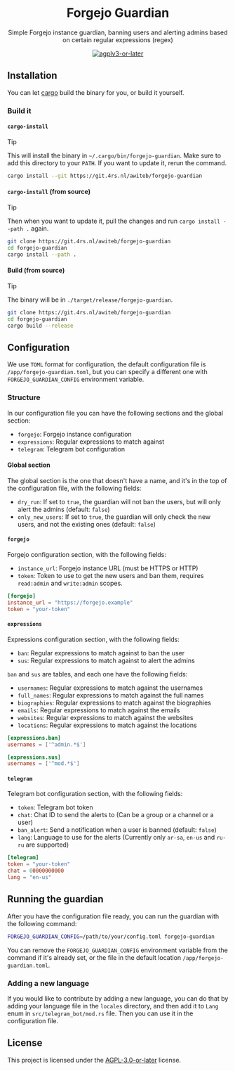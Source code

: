 <div align="center">

# Forgejo Guardian

Simple Forgejo instance guardian, banning users and alerting admins based on certain regular expressions (regex)

<!-- [![Forgejo CI Status](https://git.4rs.nl/awiteb/forgejo-guardian/badges/workflows/ci.yml/badge.svg)](https://git.4rs.nl/awiteb/forgejo-guardian)
[![Forgejo CD Status](https://git.4rs.nl/awiteb/forgejo-guardian/badges/workflows/cd.yml/badge.svg)](https://git.4rs.nl/awiteb/forgejo-guardian) -->

[![agplv3-or-later](https://www.gnu.org/graphics/agplv3-88x31.png)](https://www.gnu.org/licenses/agpl-3.0.html)

</div>

## Installation

You can let [cargo](https://doc.rust-lang.org/cargo/) build the binary for you, or build it yourself. <!-- You can also download the pre-built binaries from the [releases](https://git.4rs.nl/awiteb/forgejo-guardian/releases) page. -->

### Build it

#### `cargo-install`

> [!TIP]
> This will install the binary in `~/.cargo/bin/forgejo-guardian`. Make sure to add this directory to your `PATH`.
> If you want to update it, rerun the command.

```sh
cargo install --git https://git.4rs.nl/awiteb/forgejo-guardian
```

#### `cargo-install` (from source)

> [!TIP]
> Then when you want to update it, pull the changes and run `cargo install --path .` again.

```sh
git clone https://git.4rs.nl/awiteb/forgejo-guardian
cd forgejo-guardian
cargo install --path .
```

#### Build (from source)

> [!TIP]
> The binary will be in `./target/release/forgejo-guardian`.

```sh
git clone https://git.4rs.nl/awiteb/forgejo-guardian
cd forgejo-guardian
cargo build --release
```

## Configuration

We use `TOML` format for configuration, the default configuration file is `/app/forgejo-guardian.toml`, but you can specify a different one with `FORGEJO_GUARDIAN_CONFIG` environment variable.

### Structure

In our configuration file you can have the following sections and the global section:

- `forgejo`: Forgejo instance configuration
- `expressions`: Regular expressions to match against
- `telegram`: Telegram bot configuration

#### Global section

The global section is the one that doesn't have a name, and it's in the top of the configuration file, with the following fields:

- `dry_run`: If set to `true`, the guardian will not ban the users, but will only alert the admins (default: `false`)
- `only_new_users`: If set to `true`, the guardian will only check the new users, and not the existing ones (default: `false`)

#### `forgejo`

Forgejo configuration section, with the following fields:

- `instance_url`: Forgejo instance URL (must be HTTPS or HTTP)
- `token`: Token to use to get the new users and ban them, requires `read:admin` and `write:admin` scopes.

```toml
[forgejo]
instance_url = "https://forgejo.example"
token = "your-token"
```

#### `expressions`

Expressions configuration section, with the following fields:

- `ban`: Regular expressions to match against to ban the user
- `sus`: Regular expressions to match against to alert the admins

`ban` and `sus` are tables, and each one have the following fields:

- `usernames`: Regular expressions to match against the usernames
- `full_names`: Regular expressions to match against the full names
- `biographies`: Regular expressions to match against the biographies
- `emails`: Regular expressions to match against the emails
- `websites`: Regular expressions to match against the websites
- `locations`: Regular expressions to match against the locations

```toml
[expressions.ban]
usernames = ['^admin.*$']

[expressions.sus]
usernames = ['^mod.*$']
```

#### `telegram`

Telegram bot configuration section, with the following fields:

- `token`: Telegram bot token
- `chat`: Chat ID to send the alerts to (Can be a group or a channel or a user)
- `ban_alert`: Send a notification when a user is banned (default: `false`)
- `lang`: Language to use for the alerts (Currently only `ar-sa`, `en-us` and `ru-ru` are supported)

```toml
[telegram]
token = "your-token"
chat = 00000000000
lang = "en-us"
```

## Running the guardian

After you have the configuration file ready, you can run the guardian with the following command:

```sh
FORGEJO_GUARDIAN_CONFIG=/path/to/your/config.toml forgejo-guardian
```

You can remove the `FORGEJO_GUARDIAN_CONFIG` environment variable from the command if it's already set, or the file in the default location `/app/forgejo-guardian.toml`.

### Adding a new language

If you would like to contribute by adding a new language, you can do that by adding your language file in the `locales` directory, and then add it to `Lang` enum in `src/telegram_bot/mod.rs` file. Then you can use it in the configuration file.

## License

This project is licensed under the [AGPL-3.0-or-later](https://www.gnu.org/licenses/agpl-3.0.html) license.
